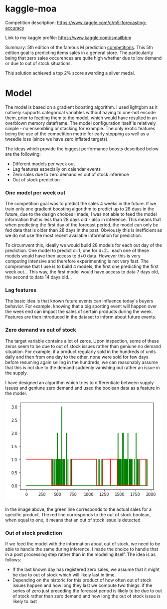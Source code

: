 # kaggle-moa

Competition description: https://www.kaggle.com/c/m5-forecasting-accuracy

Link to my kaggle profile: https://www.kaggle.com/ismailbbm

Summary: 5th edition of the famous M prediction [competitions](https://en.wikipedia.org/wiki/Makridakis_Competitions). This 5th edition goal is predicting items sales in a general store. The particularity being that zero sales occurences are quite high whether due to low demand or due to out of stock situations.

This solution achieved a top 2% score awarding a silver medal.

# Model

The model is based on a gradient boosting algorithm. I used lightgbm as it natively supports categorical variables without having to one-hot encode them, prior to feeding them to the model, which would have resulted in an overblown memory dataframe.
The model configuration itself is relatively simple - no ensembling or stacking for example. The only exotic features being the use of the competition metric for early stopping as well as a tweedie loss (since we have zero inflated targets).

The ideas which provide the biggest performance boosts described below are the following:
* Different models per week out
* Lag features especially on calendar events
* Zero sales due to zero demand vs out of stock inference
* Out of stock prediction

### One model per week out

The competition goal was to predict the sales 4 weeks in the future.
If we train only one gradient boosting algorithm to predict up to 28 days in the future, due to the design choices I made, I was not able to feed the model information that is less than 28 days old - also in inference. This means that when predicting the first day of the forecast period, the model can only be fed data that is older than 28 days in the past. 
Obviously this is inefficient as we do not use the most recent available information for prediction.

To circumvent this, ideally we would build 28 models for each out day of the prediction. One model to predict d+1, one for d+2... each one of these models would have then access to d+0 data. However this is very computing intensive and therefore experimenting is not very fast.
The compromise that I use is to build 4 models, the first one predicting the first week out...
This way, the first model would have access to data 7 days old, the second to data 14 days old...

### Lag features

The basic idea is that known future events can influence today's buyers behavior. For example, knowing that a big sporting event will happen over the week end can impact the sales of certain products during the week. Features are then introduced in the dataset to inform about future events.

### Zero demand vs out of stock

The target variable contains a lot of zeros. Upon inspection, some of these zeros seem to be due to out of stock issues rather than geniune no demand situation.
For example, if a product regularly sold in the hundreds of units daily and then from one day to the other, none were sold for few days before resuming again selling in the hundreds, we can reasonably assume that this is not due to the demand suddenly vanishing but rather an issue in the supply.

I have designed an algorithm which tries to differentiate between supply issues and geniune zero demand and used the boolean data as a feature in the model.

![out_of_stock.png](https://github.com/ismailbbm/kaggle-m5/blob/master/images/out_of_stock.png)

In the image above, the green line corresponds to the actual sales for a specific product. The red line corresponds to the out of stock boolean, when equal to one, it means that an out of stock issue is detected.

### Out of stock prediction

If we feed the model with the information about out of stock, we need to be able to handle the same during inference. I made the choice to handle that in a post processing step rather than in the modeling itself.
The idea is as follows:
* If the last known day has registered zero sales, we assume that it might be due to out of stock which will likely last in time.
* Depending on the historic for this product of how often out of stock issues happen and how long they last we compute two things: if the series of zero just preceding the forecast period is likely to be due to out of stock rather than zero demand and how long the out of stock issue is likely to last



